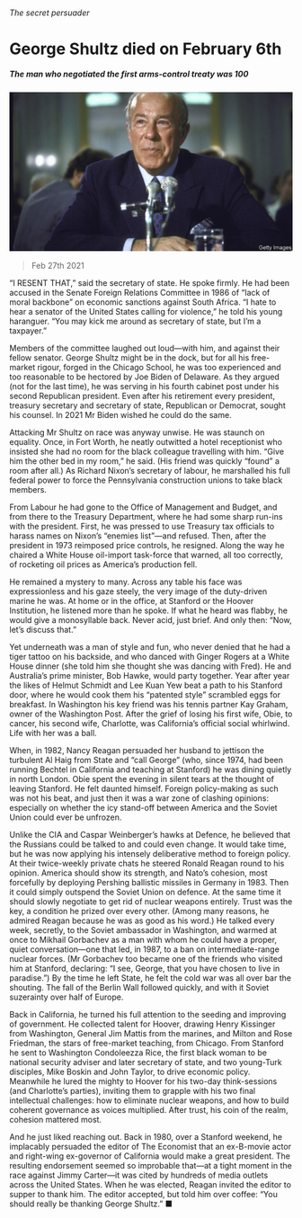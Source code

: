 ###### The secret persuader

# George Shultz died on February 6th 

##### The man who negotiated the first arms-control treaty was 100 

![image](images/20210227_OBP001_0.jpg) 

> Feb 27th 2021 


“I  RESENT THAT,” said the secretary of state. He spoke firmly. He had been accused in the Senate Foreign Relations Committee in 1986 of “lack of moral backbone” on economic sanctions against South Africa. “I hate to hear a senator of the United States calling for violence,” he told his young haranguer. “You may kick me around as secretary of state, but I’m a taxpayer.”


Members of the committee laughed out loud—with him, and against their fellow senator. George Shultz might be in the dock, but for all his free-market rigour, forged in the Chicago School, he was too experienced and too reasonable to be hectored by Joe Biden of Delaware. As they argued (not for the last time), he was serving in his fourth cabinet post under his second Republican president. Even after his retirement every president, treasury secretary and secretary of state, Republican or Democrat, sought his counsel. In 2021 Mr Biden wished he could do the same. 



Attacking Mr Shultz on race was anyway unwise. He was staunch on equality. Once, in Fort Worth, he neatly outwitted a hotel receptionist who insisted she had no room for the black colleague travelling with him. “Give him the other bed in my room,” he said. (His friend was quickly “found” a room after all.) As Richard Nixon’s secretary of labour, he marshalled his full federal power to force the Pennsylvania construction unions to take black members.


From Labour he had gone to the Office of Management and Budget, and from there to the Treasury Department, where he had some sharp run-ins with the president. First, he was pressed to use Treasury tax officials to harass names on Nixon’s “enemies list”—and refused. Then, after the president in 1973 reimposed price controls, he resigned. Along the way he chaired a White House oil-import task-force that warned, all too correctly, of rocketing oil prices as America’s production fell.


He remained a mystery to many. Across any table his face was expressionless and his gaze steely, the very image of the duty-driven marine he was. At home or in the office, at Stanford or the Hoover Institution, he listened more than he spoke. If what he heard was flabby, he would give a monosyllable back. Never acid, just brief. And only then: “Now, let’s discuss that.”


Yet underneath was a man of style and fun, who never denied that he had a tiger tattoo on his backside, and who danced with Ginger Rogers at a White House dinner (she told him she thought she was dancing with Fred). He and Australia’s prime minister, Bob Hawke, would party together. Year after year the likes of Helmut Schmidt and Lee Kuan Yew beat a path to his Stanford door, where he would cook them his “patented style” scrambled eggs for breakfast. In Washington his key friend was his tennis partner Kay Graham, owner of the Washington Post. After the grief of losing his first wife, Obie, to cancer, his second wife, Charlotte, was California’s official social whirlwind. Life with her was a ball.


When, in 1982, Nancy Reagan persuaded her husband to jettison the turbulent Al Haig from State and “call George” (who, since 1974, had been running Bechtel in California and teaching at Stanford) he was dining quietly in north London. Obie spent the evening in silent tears at the thought of leaving Stanford. He felt daunted himself. Foreign policy-making as such was not his beat, and just then it was a war zone of clashing opinions: especially on whether the icy stand-off between America and the Soviet Union could ever be unfrozen.


Unlike the CIA and Caspar Weinberger’s hawks at Defence, he believed that the Russians could be talked to and could even change. It would take time, but he was now applying his intensely deliberative method to foreign policy. At their twice-weekly private chats he steered Ronald Reagan round to his opinion. America should show its strength, and Nato’s cohesion, most forcefully by deploying Pershing ballistic missiles in Germany in 1983. Then it could simply outspend the Soviet Union on defence. At the same time it should slowly negotiate to get rid of nuclear weapons entirely. Trust was the key, a condition he prized over every other. (Among many reasons, he admired Reagan because he was as good as his word.) He talked every week, secretly, to the Soviet ambassador in Washington, and warmed at once to Mikhail Gorbachev as a man with whom he could have a proper, quiet conversation—one that led, in 1987, to a ban on intermediate-range nuclear forces. (Mr Gorbachev too became one of the friends who visited him at Stanford, declaring: “I see, George, that you have chosen to live in paradise.”) By the time he left State, he felt the cold war was all over bar the shouting. The fall of the Berlin Wall followed quickly, and with it Soviet suzerainty over half of Europe.


Back in California, he turned his full attention to the seeding and improving of government. He collected talent for Hoover, drawing Henry Kissinger from Washington, General Jim Mattis from the marines, and Milton and Rose Friedman, the stars of free-market teaching, from Chicago. From Stanford he sent to Washington Condoleezza Rice, the first black woman to be national security adviser and later secretary of state, and two young-Turk disciples, Mike Boskin and John Taylor, to drive economic policy. Meanwhile he lured the mighty to Hoover for his two-day think-sessions (and Charlotte’s parties), inviting them to grapple with his two final intellectual challenges: how to eliminate nuclear weapons, and how to build coherent governance as voices multiplied. After trust, his coin of the realm, cohesion mattered most. 


And he just liked reaching out. Back in 1980, over a Stanford weekend, he implacably persuaded the editor of The Economist that an ex-B-movie actor and right-wing ex-governor of California would make a great president. The resulting endorsement seemed so improbable that—at a tight moment in the race against Jimmy Carter—it was cited by hundreds of media outlets across the United States. When he was elected, Reagan invited the editor to supper to thank him. The editor accepted, but told him over coffee: “You should really be thanking George Shultz.” ■

